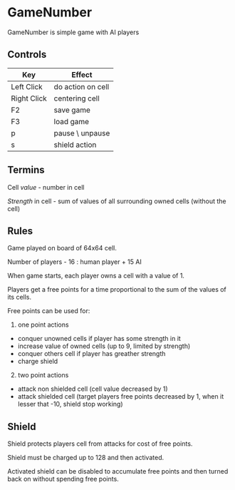 GameNumber
====
GameNumber is simple game with AI players

Controls
----
| Key | Effect
| --- | ---
| Left Click | do action on cell
| Right Click | centering cell
| F2 | save game
| F3 | load game
| p | pause \ unpause
| s | shield action

Termins
----
Cell _value_ - number in cell

_Strength_ in cell - sum of values of all surrounding owned cells (without the cell)

Rules
----
Game played on board of 64x64 cell.

Number of players - 16 : human player + 15 AI

When game starts, each player owns a cell with a value of 1.

Players get a free points for a time proportional to the sum of the values of its cells.

Free points can be used for:

1. one point actions
  - conquer unowned cells if player has some strength in it
  - increase value of owned cells (up to 9, limited by strength)
  - conquer others cell if player has greather strength
  - charge shield
2. two point actions
  - attack non shielded cell (cell value decreased by 1)
  - attack shielded cell (target players free points decreased by 1, when it lesser that -10, shield stop working)

Shield
----
Shield protects players cell from attacks for cost of free points.

Shield must be charged up to 128 and then activated.

Activated shield can be disabled to accumulate free points and then turned back on without spending free points.
